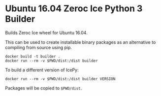 Ubuntu 16.04 Zeroc Ice Python 3 Builder
=======================================

Builds Zeroc Ice wheel for Ubuntu 16.04.

This can be used to create installable binary packages as an alternative to compiling from source using pip.

    docker build -t builder .
    docker run --rm -v $PWD/dist:/dist builder

To build a different version of IcePy:

    docker run --rm -v $PWD/dist:/dist builder VERSION

Packages will be copied to `$PWD/dist`.
